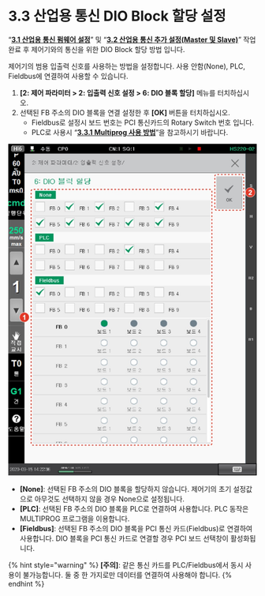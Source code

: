 # 3.3 산업용 통신 DIO Block 할당 설정

“[**3.1 산업용 통신 펌웨어 설정**](../3-1-firmware.md)” 및 “[**3.2 산업용 통신 추가 설정(Master 및 Slave)**](../3-2-addition-industrial-communication-master-slave/)” 작업 완료 후 제어기와의 통신을 위한 DIO Block 할당 방법 입니다.

제어기의 범용 입출력 신호를 사용하는 방법을 설정합니다. 사용 안함(None), PLC, Fieldbus에 연결하여 사용할 수 있습니다.

1. **\[2: 제어 파라미터 > 2: 입출력 신호 설정 > 6: DIO 블록 할당]** 메뉴를 터치하십시오.
2. 선택된 FB 주소의 DIO 블록을 연결 설정한 후 **\[OK]** 버튼을 터치하십시오.
   * Fieldbus로 설정시 보드 번호는 PCI 통신카드의 Rotary Switch 번호 입니다.
   * PLC로 사용시 “[**3.3.1 Multiprog 사용 방법**](1-using-multiprog.md)”을 참고하시기 바랍니다.

![](<../../_assets/image (11).png>)

* **\[None]**: 선택된 FB 주소의 DIO 블록을 할당하지 않습니다. 제어기의 초기 설정값으로 아무것도 선택하지 않을 경우 None으로 설정됩니다.
* **\[PLC]**: 선택된 FB 주소의 DIO 블록을 PLC로 연결하여 사용합니다. PLC 동작은 MULTIPROG 프로그램을 이용합니다.
* **\[Fieldbus]**: 선택된 FB 주소의 DIO 블록을 PCI 통신 카드(Fieldbus)로 연결하여 사용합니다. DIO 블록을 PCI 통신 카드로 연결할 경우 PCI 보드 선택창이 활성화됩니다.

{% hint style="warning" %}
**\[주의]**: 같은 통신 카드를 PLC/Fieldbus에서 동시 사용이 불가능합니다. 둘 중 한 가지로만 데이터를 연결하여 사용해야 합니다.
{% endhint %}

